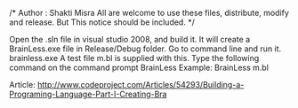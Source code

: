 /*
Author : Shakti Misra
All are welcome to use these files, distribute, modify and release. But This notice should be included.
*/

Open the .sln file in visual studio 2008, and build it. It will create a BrainLess.exe file in Release/Debug folder. 
Go to command line and run it. brainless.exe <filename>
A test file m.bl is supplied with this. Type the following command on the command prompt
BrainLess <File Name>
Example: 
BrainLess m.bl

Article:
http://www.codeproject.com/Articles/54293/Building-a-Programing-Language-Part-I-Creating-Bra